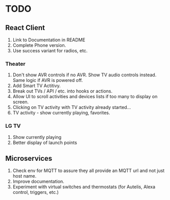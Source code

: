 # TODO

## React Client
1) Link to Documentation in README
2) Complete Phone version.
3) Use success variant for radios, etc.

### Theater
1) Don't show AVR controls if no AVR.  Show TV audio controls instead. Same logic if AVR is powered off.
2) Add Smart TV Actitivy.
3) Break out TVs / API / etc. into hooks or actions.
4) Allow UI to scroll activities and devices lists if too many to display on screen.
5) Clicking on TV activity with TV activity already started...  
6) TV activity - show currently playing, favorites.

### LG TV
1) Show currently playing
2) Better display of launch points

## Microservices
1) Check env for MQTT to assure they all provide an MQTT url and not just host name.
2) Improve documentation.
3) Experiment with virtual switches and thermostats (for Autelis, Alexa control, triggers, etc.)

